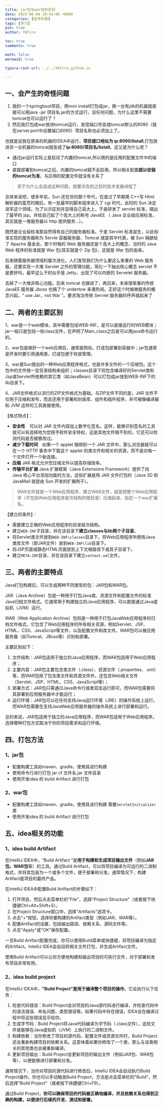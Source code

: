 ```yaml
---
title: jar包与war包的区别
date: 2023-06-04 19:54:00 +0800
categories: [技术科普]
tags: [学习]
pin: true
author: YKFire

toc: true
comments: true

math: false
mermaid: true

typora-root-url: ../../YKFire.github.io

---
```


## 一、会产生的奇怪问题

1. 我的一个springboot项目，用mvn install打包成jar，换一台有jdk的机器就直接可以用java -jar 项目名.jar的方式运行，没任何问题，为什么这里不需要tomcat也可以运行了？
2. 然后我打包成war放进tomcat运行，发现端口号变成tomcat默认的8080（我在server.port中设置端口8090）项目名称也必须加上了。

也就是说我在原来的机器的IDEA中运行，**项目接口地址为 ip:8090/listall**,打包放进另一台机器的tomcat就变成了**ip:8080/项目名/listall**。这又是为什么呢？

- 通过jar运行实际上是启动了内置的tomcat,所以用的是应用的配置文件中的端口
- 直接部署到tomcat之后，内置的tomcat就不会启用，所以相关配置**就以安装的tomcat为准**，与应用的配置文件就没有关系了

> 至于为什么会造成这种问题，就要涉及到之前的技术发展进程了

总体来说吧，很多年前，Sun 还在世的那个年代，在度过了早期用 C++写 Html 解析器的蛮荒时期后，有一批最早的脚本程序进入了 cgi 时代，此时的 Sun 决定进军这个领域，为了以示区别并显得自己高大上，于是研发了 servlet 标准，搞出了最早的 jsp。并给自己起了个高大上的称号 JavaEE （ Java 企业级应用标准，其实就是一堆服务器以 http 提供服务...）。

既然是企业级标准那自然得有自己的服务器标准。于是 Servlet 标准诞生，以此标准实现的服务器称为 Servle 容器服务器，Tomcat 就是其中代表，被 Sun 捐献给了 Apache 基金会，那个时候的 Web 服务器还是个高大上的概念，当时的 Java Web 程序的标准就是 War 包(其实就是个 Zip 包)，这就是 War 包的由来。

后来随着服务器领域的屡次进化，人们发现我们为什么要这么笨重的 Web 服务器，还要实现一大堆 Servlet 之外的管理功能，简化一下抽出核心概念 servlet 不是更好吗，最早这么干的似乎是 Jetty，出现了可以内嵌的 Servelet 服务器。

去掉了一大堆非核心功能。后来 tomcat 也跟进了，再后来，本来很笨重的传统 JavaEE 服务器 Jboss 也搞了个 undertow 来凑热闹。正好这个时候微服务的概念兴起，“ use Jar，not War ”。要求淘汰传统 Servlet 服务器的呼声就起来了



## 二、两者的主要区别

1、war是一个web模块，其中需要包括WEB-INF，是可以直接运行的WEB模块；jar一般只是包括一些class文件，在声明了Main_class之后是可以用java命令运行的。

2、war包是做好一个web应用后，通常是网站，打成包部署到容器中；jar包通常是开发时要引用通用类，打成包便于存放管理。

3、war是Sun提出的一种Web应用程序格式，也是许多文件的一个压缩包。这个包中的文件按一定目录结构来组织；classes目录下则包含编译好的Servlet类和Jsp或Servlet所依赖的其它类（如JavaBean）可以打包成jar放到WEB-INF下的lib目录下。

4、JAR文件格式以流行的ZIP文件格式为基础。与ZIP文件不同的是，JAR 文件不仅用于压缩和发布，而且还用于部署和封装库、组件和插件程序，并可被像编译器和 JVM 这样的工具直接使用。

【格式特点】：

- **安全性**　可以对 JAR 文件内容加上数字化签名。这样，能够识别签名的工具就可以有选择地为您授予软件安全特权，这是其他文件做不到的，它还可以检测代码是否被篡改过。
- **减少下载时间**　如果一个 applet 捆绑到一个 JAR 文件中，那么浏览器就可以在一个 HTTP 事务中下载这个 applet 的类文件和相关的资源，而不是对每一个文件打开一个新连接。
- **压缩** JAR 格式允许您压缩文件以提高存储效率。
- **传输平台扩展** Java 扩展框架（Java Extensions Framework）提供了向 Java 核心平台添加功能的方法，这些扩展是用 JAR 文件打包的（Java 3D 和 JavaMail 就是由 Sun 开发的扩展例子）。

> WAR文件就是一个Web应用程序，建立WAR文件，就是把整个Web应用程序（不包括Web应用程序层次结构的根目录）压缩起来，指定一个war扩展名。

【建立的条件】：

- 需要建立正确的Web应用程序的目录层次结构。
- 建立`WEB-INF`子目录，并在该目录下**建立classes与lib两个子目录**。
- 将Servlet类文件放到`WEB-INF\classes`目录下，将Web应用程序所使用Java类库文件（即JAR文件）放到`WEB-INF\lib`目录下。
- 将JSP页面或静态HTML页面放到上下文根路径下或其子目录下。
- 建立`META-INF`目录，并在该目录下建立`context.xml`文件。



## 三、两者的主要特点

Java打包构建后，可以生成两种不同类型的包：JAR包和WAR包。

JAR（Java Archive）包是一种用于打包Java类、资源文件和配置文件的标准Java归档文件格式。它通常用于构建独立的Java应用程序，可以直接通过Java虚拟机（JVM）运行。

WAR（Web Application Archive）包则是一种用于打包JavaWeb应用程序的归档文件格式。它包含了Web应用程序的所有相关资源，例如Servlet、JSP、HTML、CSS、JavaScript等文件，以及配置文件和库文件。WAR包可以被应用服务器（如Tomcat、JBoss等）识别和部署。

主要区别如下：

1. 文件结构：JAR包适用于独立的Java应用程序，而WAR包适用于Web应用程序；
2. 主要内容：JAR包主要包含类文件（.class）、资源文件（.properties、.xml）等，而WAR包除了包含类文件和资源文件外，还包含Web相关文件（Servlet、JSP、HTML、CSS、JavaScript等）；
3. 部署方式：JAR包只需通过Java命令行或者双击运行即可，而WAR包需要将其部署到应用服务器中才能运行；
4. 运行环境：JAR包可以在任何支持Java运行环境（JRE）的操作系统上运行，而WAR包需要在支持JavaWeb应用服务器的操作系统上进行部署和运行。

总的来说，JAR包适用于独立的Java应用程序，而WAR包适用于Web应用程序。选择哪种打包方式取决于你的项目需求和运行环境。



## 四、打包方法

### 1、jar包

- 配置构建工具如maven、gradle，使用其进行构建
- 使用命令行进行打包 jar cf 文件名.jar  文件目录
- 使用开发idea 的 build Artifact 进行打包

### 2、war包

- 配置构建工具如maven、gradle，使用其进行构建 需要`ServletInitializer`类
- 使用开发idea 的 build Artifact 进行打包



## 五、idea相关的功能

### 1、idea build Artifact

在IntelliJ IDEA中，“Build Artifact ”是**用于构建和生成项目输出文件**（例如**JAR包、WAR包**等）的工具。通过Build Artifact，可以将项目编译为可运行的二进制格式，并将其包装为一个或多个文件，便于部署和分发。通常情况下，构建Artifact是项目的最终产品。

在IntelliJ IDEA中配置Build Artifact的步骤如下：

1. 打开项目，然后点击菜单栏的"File"，选择"Project Structure"（或者按下快捷键Ctrl+Alt+Shift+S）。
2. 在Project Structure窗口中，选择"Artifacts"选项卡。
3. 点击"+"按钮，选择你要构建的Artifact类型（例如JAR、WAR等）。
4. 配置Artifact的设置，包括输出路径、依赖关系、源码文件等。
5. 点击"Apply"或"OK"保存配置。

一旦Build Artifact配置完成，你可以使用Build菜单或快捷键，将项目编译为指定的Artifact。IntelliJ IDEA会自动将相关文件打包，并生成Artifact文件。

使用Build Artifact可以让你方便地构建和输出项目的可执行文件，对于部署和发布项目非常有用。



### 2、idea build project

在IntelliJ IDEA中，**"Build Project"是用于编译整个项目的操作**。它会执行以下任务：

1. 检查代码错误：Build Project会对项目的Java源代码进行编译，并检查代码中的语法错误、命名问题、类型错误等。如果代码中存在错误，IDEA会在编译过程中将这些错误显示给你。
2. 生成字节码：Build Project将Java代码编译为字节码（.class文件），这些文件是能够在Java虚拟机（JVM）上执行的二进制文件。
3. 构建依赖：当你修改了项目的源代码、配置文件或资源文件时，Build Project还会重新构建项目的依赖关系。这意味着如果你修改了一个类，那么与该类相关的其他类也会被重新编译。
4. 更新项目输出：Build Project会更新项目的输出文件（例如JAR包、WAR包等），以便能够进行部署和分发。

通常情况下，当你对项目的源代码进行修改后，IntelliJ IDEA会自动执行Build Project操作。你也可以手动触发Build Project，方法是点击菜单栏的"Build"，然后选择"Build Project"（或者按下快捷键Ctrl+F9）。

通过Build Project，**你可以确保项目的代码被正确地编译，并且依赖关系也得到正确的构建，以便进行后续的开发、测试和部署。**